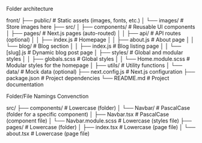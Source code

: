 Folder architecture

front/
├── public/ # Static assets (images, fonts, etc.)
│ └── images/ # Store images here
├── src/
│ ├── components/ # Reusable UI components
│ ├── pages/ # Next.js pages (auto-routed)
│ │ ├── api/ # API routes (optional)
│ │ ├── index.js # Homepage
│ │ ├── about.js # About page
│ │ └── blog/ # Blog section
│ │ ├── index.js # Blog listing page
│ │ └── [slug].js # Dynamic blog post page
│ ├── styles/ # Global and modular styles
│ │ ├── globals.scss # Global styles
│ │ └── Home.module.scss # Modular styles for the homepage
│ ├── utils/ # Utility functions
│ └── data/ # Mock data (optional)
├── next.config.js # Next.js configuration
├── package.json # Project dependencies
└── README.md # Project documentation

Folder/File Namings Convenction

src/
├── components/ # Lowercase (folder)
│ └── Navbar/ # PascalCase (folder for a specific component)
│ ├── Navbar.tsx # PascalCase (component file)
│ └── Navbar.module.scss # Lowercase (styles file)
├── pages/ # Lowercase (folder)
│ ├── index.tsx # Lowercase (page file)
│ └── about.tsx # Lowercase (page file)
